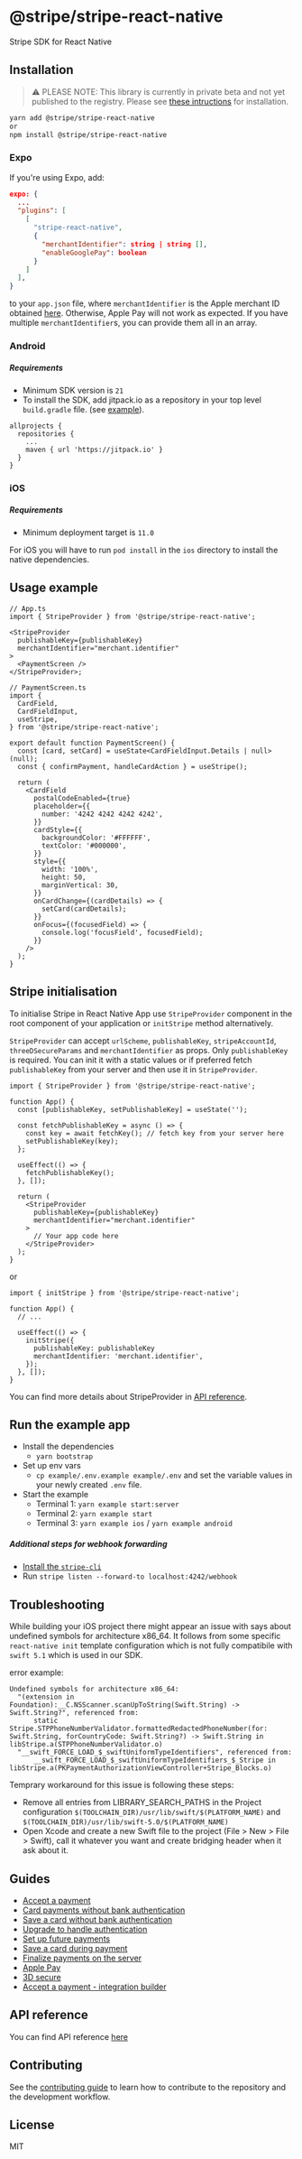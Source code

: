 # @stripe/stripe-react-native

Stripe SDK for React Native

## Installation

> ⚠️ PLEASE NOTE: This library is currently in private beta and not yet published to the registry. Please see [these intructions](https://github.com/stripe/react-native/blob/master/CONTRIBUTING.md#install-library-as-local-repository) for installation.

```sh
yarn add @stripe/stripe-react-native
or
npm install @stripe/stripe-react-native
```

### Expo

If you're using Expo, add:

```json
expo: {
  ...
  "plugins": [
    [
      "stripe-react-native",
      {
        "merchantIdentifier": string | string [],
        "enableGooglePay": boolean
      }
    ]
  ],
}
```

to your `app.json` file, where `merchantIdentifier` is the Apple merchant ID obtained [here](https://stripe.com/docs/apple-pay?platform=react-native). Otherwise, Apple Pay will not work as expected. If you have multiple `merchantIdentifier`s, you can provide them all in an array.

### Android

##### Requirements

- Minimum SDK version is `21`
- To install the SDK, add jitpack.io as a repository in your top level `build.gradle` file. (see [example](https://github.com/stripe/react-native/blob/master/example/android/build.gradle)).

```
allprojects {
  repositories {
    ...
    maven { url 'https://jitpack.io' }
  }
}
```

### iOS

##### Requirements

- Minimum deployment target is `11.0`

For iOS you will have to run `pod install` in the `ios` directory to install the native dependencies.

## Usage example

```tsx
// App.ts
import { StripeProvider } from '@stripe/stripe-react-native';

<StripeProvider
  publishableKey={publishableKey}
  merchantIdentifier="merchant.identifier"
>
  <PaymentScreen />
</StripeProvider>;

// PaymentScreen.ts
import {
  CardField,
  CardFieldInput,
  useStripe,
} from '@stripe/stripe-react-native';

export default function PaymentScreen() {
  const [card, setCard] = useState<CardFieldInput.Details | null>(null);
  const { confirmPayment, handleCardAction } = useStripe();

  return (
    <CardField
      postalCodeEnabled={true}
      placeholder={{
        number: '4242 4242 4242 4242',
      }}
      cardStyle={{
        backgroundColor: '#FFFFFF',
        textColor: '#000000',
      }}
      style={{
        width: '100%',
        height: 50,
        marginVertical: 30,
      }}
      onCardChange={(cardDetails) => {
        setCard(cardDetails);
      }}
      onFocus={(focusedField) => {
        console.log('focusField', focusedField);
      }}
    />
  );
}
```

## Stripe initialisation

To initialise Stripe in React Native App use `StripeProvider` component in the root component of your application or `initStripe` method alternatively.

`StripeProvider` can accept `urlScheme`, `publishableKey`, `stripeAccountId`, `threeDSecureParams` and `merchantIdentifier` as props. Only `publishableKey` is required. You can init it with a static values or if preferred fetch `publishableKey` from your server and then use it in `StripeProvider`.

```tsx
import { StripeProvider } from '@stripe/stripe-react-native';

function App() {
  const [publishableKey, setPublishableKey] = useState('');

  const fetchPublishableKey = async () => {
    const key = await fetchKey(); // fetch key from your server here
    setPublishableKey(key);
  };

  useEffect(() => {
    fetchPublishableKey();
  }, []);

  return (
    <StripeProvider
      publishableKey={publishableKey}
      merchantIdentifier="merchant.identifier"
    >
      // Your app code here
    </StripeProvider>
  );
}
```

or

```tsx
import { initStripe } from '@stripe/stripe-react-native';

function App() {
  // ...

  useEffect(() => {
    initStripe({
      publishableKey: publishableKey
      merchantIdentifier: 'merchant.identifier',
    });
  }, []);
}
```

You can find more details about StripeProvider in [API reference](./docs/api-reference.md#stripeprovider).

## Run the example app

- Install the dependencies
  - `yarn bootstrap`
- Set up env vars
  - `cp example/.env.example example/.env` and set the variable values in your newly created `.env` file.
- Start the example
  - Terminal 1: `yarn example start:server`
  - Terminal 2: `yarn example start`
  - Terminal 3: `yarn example ios` / `yarn example android`

##### Additional steps for webhook forwarding

- [Install the `stripe-cli`](https://stripe.com/docs/stripe-cli)
- Run `stripe listen --forward-to localhost:4242/webhook`

## Troubleshooting

While building your iOS project there might appear an issue with says about undefined symbols for architecture x86_64. It follows from some specific `react-native init` template configuration which is not fully compatibile with `swift 5.1` which is used in our SDK.

error example:

```
Undefined symbols for architecture x86_64:
  "(extension in Foundation):__C.NSScanner.scanUpToString(Swift.String) -> Swift.String?", referenced from:
      static Stripe.STPPhoneNumberValidator.formattedRedactedPhoneNumber(for: Swift.String, forCountryCode: Swift.String?) -> Swift.String in libStripe.a(STPPhoneNumberValidator.o)
  "__swift_FORCE_LOAD_$_swiftUniformTypeIdentifiers", referenced from:
      __swift_FORCE_LOAD_$_swiftUniformTypeIdentifiers_$_Stripe in libStripe.a(PKPaymentAuthorizationViewController+Stripe_Blocks.o)
```

Temprary workaround for this issue is following these steps:

- Remove all entries from LIBRARY_SEARCH_PATHS in the Project configuration
  `$(TOOLCHAIN_DIR)/usr/lib/swift/$(PLATFORM_NAME)` and `$(TOOLCHAIN_DIR)/usr/lib/swift-5.0/$(PLATFORM_NAME)`
- Open Xcode and create a new Swift file to the project (File > New > File > Swift), call it whatever you want and create bridging header when it ask about it.

## Guides

- [Accept a payment](https://stripe.com/docs/payments/accept-a-payment?platform=react-native)
- [Card payments without bank authentication](https://stripe.com/docs/payments/without-card-authentication?platform=react-native)
- [Save a card without bank authentication](https://stripe.com/docs/payments/save-card-without-authentication?platform=react-native)
- [Upgrade to handle authentication](https://stripe.com/docs/payments/payment-intents/upgrade-to-handle-actions?platform=react-native)
- [Set up future payments](https://stripe.com/docs/payments/save-and-reuse?platform=react-native)
- [Save a card during payment](https://stripe.com/docs/payments/save-during-payment?platform=react-native)
- [Finalize payments on the server](https://stripe.com/docs/payments/accept-a-payment-synchronously?platform=react-native)
- [Apple Pay](https://stripe.com/docs/apple-pay?platform=react-native)
- [3D secure](https://stripe.com/docs/payments/3d-secure#when-to-use-3d-secure)
- [Accept a payment - integration builder](./docs/accept-a-payment-integration.md)

## API reference

You can find API reference [here](./docs/api-reference.md)

## Contributing

See the [contributing guide](CONTRIBUTING.md) to learn how to contribute to the repository and the development workflow.

## License

MIT
